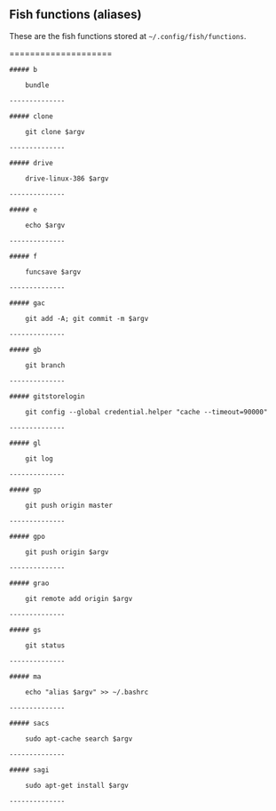   ## Fish functions (aliases)
 
 These are the fish functions stored at `~/.config/fish/functions`.

  ====================

    ##### b
    
    	bundle  

    --------------      

    ##### clone
    
    	git clone $argv  

    --------------      

    ##### drive
    
    	drive-linux-386 $argv  

    --------------      

    ##### e
    
    	echo $argv  

    --------------      

    ##### f
    
    	funcsave $argv  

    --------------      

    ##### gac
    
    	git add -A; git commit -m $argv  

    --------------      

    ##### gb
    
    	git branch  

    --------------      

    ##### gitstorelogin
    
    	git config --global credential.helper "cache --timeout=90000"  

    --------------      

    ##### gl
    
    	git log  

    --------------      

    ##### gp
    
    	git push origin master  

    --------------      

    ##### gpo
    
    	git push origin $argv  

    --------------      

    ##### grao
    
    	git remote add origin $argv  

    --------------      

    ##### gs
    
    	git status  

    --------------      

    ##### ma
    
    	echo "alias $argv" >> ~/.bashrc  

    --------------      

    ##### sacs
    
    	sudo apt-cache search $argv  

    --------------      

    ##### sagi
    
    	sudo apt-get install $argv  

    --------------      

